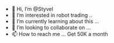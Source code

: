 - 👋 Hi, I’m @Styvel
- 👀 I’m interested in robot trading ..
- 🌱 I’m currently learning about this ...
- 💞️ I’m looking to collaborate on ...
- 📫 How to reach me ...
Get 50K a month 
<!---
Styvel/Styvel is a ✨ special ✨ repository because its `README.md` (this file) appears on your GitHub profile.
You can click the Preview link to take a look at your changes.
--->
